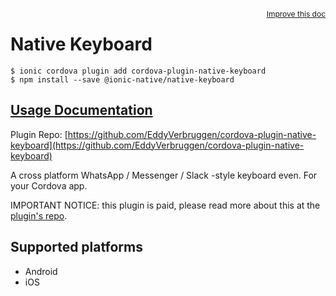 <a style="float:right;font-size:12px;" href="http://github.com/ionic-team/ionic-native/edit/master/src/@ionic-native/plugins/native-keyboard/index.ts#L171">
  Improve this doc
</a>

# Native Keyboard

```
$ ionic cordova plugin add cordova-plugin-native-keyboard
$ npm install --save @ionic-native/native-keyboard
```

## [Usage Documentation](https://ionicframework.com/docs/native/native-keyboard/)

Plugin Repo: [https://github.com/EddyVerbruggen/cordova-plugin-native-keyboard](https://github.com/EddyVerbruggen/cordova-plugin-native-keyboard)

A cross platform WhatsApp / Messenger / Slack -style keyboard even. For your Cordova app.


IMPORTANT NOTICE: this plugin is paid, please read more about this at the [plugin's repo](https://github.com/EddyVerbruggen/cordova-plugin-native-keyboard#i-like-it-hook-me-up).

## Supported platforms
- Android
- iOS



